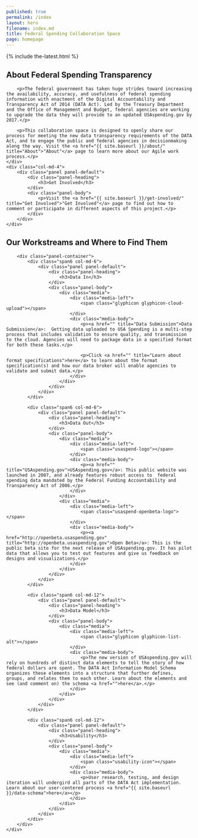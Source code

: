 ```yaml
---
published: true
permalink: /index
layout: hero
filename: index.md
title: Federal Spending Collaboration Space
page: homepage
---
```


<!--
##Thanks for Helping Us Improve Government Data
-->

{% include the-latest.html %}

<div class="row">
	<div class="col-md-8">
		<h2 class="mt-0">About Federal Spending Transparency</h2>

		<p>The federal government has taken huge strides toward increasing the availability, accuracy, and usefulness of federal spending information with enactment of the Digital Accountability and Transparency Act of 2014 (DATA Act). Led by the Treasury Department and the Office of Management and Budget, federal agencies are working to upgrade the data they will provide to an updated USAspending.gov by 2017.</p>

		<p>This collaboration space is designed to openly share our process for meeting the new data transparency requirements of the DATA Act, and to engage the public and federal agencies in decisionmaking along the way. Visit the <a href="{{ site.baseurl }}/about/" title="About">"About"</a> page to learn more about our Agile work process.</p>
	</div>
	<div class="col-md-4">
		<div class="panel panel-default">
			<div class="panel-heading">
				<h3>Get Involved</h3>
			</div>
			<div class="panel-body">
				<p>Visit the <a href="{{ site.baseurl }}/get-involved/" title="Get Involved">"Get Involved"</a> page to find out how to comment or participate in different aspects of this project.</p>
			</div>
		</div>
	</div>
</div>

<div class="row">
	<div class="col-md-12">
		<h2>Our Workstreams and Where to Find Them</h2>

		<div class="panel-container">
			<div class="span6 col-md-6">
				<div class="panel panel-default">
					<div class="panel-heading">
						<h3>Data In</h3>
					</div>
					<div class="panel-body">
						<div class="media">
							<div class="media-left">
						    	<span class="glyphicon glyphicon-cloud-upload"></span>
							</div>
							<div class="media-body">
							    <p><a href="" title="Data Submission">Data Submission</a>:  Getting data uploaded to USA Spending is a multi-step process that includes validation to ensure quality, and transmission to the cloud. Agencies will need to package data in a specified format for both these tasks.</p>

							    <p>Click <a href="" title="Learn about format specifications">here</a> to learn about the format specification(s) and how our data broker will enable agencies to validate and submit data.</p>
						  	</div>
						</div>
					</div>
				</div>
			</div>

			<div class="span6 col-md-6">
				<div class="panel panel-default">
					<div class="panel-heading">
						<h3>Data Out</h3>
					</div>
					<div class="panel-body">
						<div class="media">
							<div class="media-left">
								<span class="usaspend-logo"></span>
							</div>
							<div class="media-body">
							    <p><a href="" title="USAspending.gov">USAspending.gov</a>: This public website was launched in 2007, and already features robust access to  federal spending data mandated by the Federal Funding Accountability and Transparency Act of 2006.</p>
						  	</div>
						</div>
						<div class="media">
							<div class="media-left">
								<span class="usaspend-openbeta-logo"></span>
							</div>
							<div class="media-body">
							    <p><a href="http://openbeta.usaspending.gov" title="http://openbeta.usaspending.gov">Open Beta</a>: This is the public beta site for the next release of USAspending.gov. It has pilot data that allows you to test out features and give us feedback on designs and visualizations.</p>
						  	</div>
						</div>
					</div>
				</div>
			</div>

			<div class="span6 col-md-12">
				<div class="panel panel-default">
					<div class="panel-heading">
						<h3>Data Model</h3>
					</div>
					<div class="panel-body">
						<div class="media">
							<div class="media-left">
						    	<span class="glyphicon glyphicon-list-alt"></span>
							</div>
							<div class="media-body">
							    <p>The new version of USAspending.gov will rely on hundreds of distinct data elements to tell the story of how federal dollars are spent. The DATA Act Information Model Schema organizes these elements into a structure that further defines, groups, and relates them to each other. Learn about the elements and see (and comment on) the schema <a href="">here</a>.</p>
						  	</div>
						</div>
					</div>
				</div>
			</div>

			<div class="span6 col-md-12">
				<div class="panel panel-default">
					<div class="panel-heading">
						<h3>Usability</h3>
					</div>
					<div class="panel-body">
						<div class="media">
							<div class="media-left">
						    	<span class="usability-icon"></span>
							</div>
							<div class="media-body">
							    <p>User research, testing, and design iteration will undergird all parts of the DATA Act implementation. Learn about our user-centered process <a href="{{ site.baseurl }}/data-schema">here</a></p>
						  	</div>
						</div>
					</div>
				</div>
			</div>
		</div>
	</div>
</div>